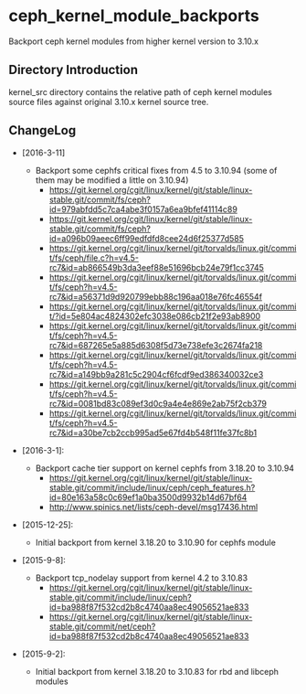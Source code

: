 # ceph_kernel_module_backports
Backport ceph kernel modules from higher kernel version to 3.10.x

Directory Introduction
----------------------

kernel_src directory contains the relative path of ceph kernel modules source files against original 3.10.x kernel source tree.

ChangeLog
---------

* [2016-3-11]
  * Backport some cephfs critical fixes from 4.5 to 3.10.94 (some of them may be modified a little on 3.10.94)
    * https://git.kernel.org/cgit/linux/kernel/git/stable/linux-stable.git/commit/fs/ceph?id=979abfdd5c7ca4abe3f0157a6ea9bfef41114c89
    * https://git.kernel.org/cgit/linux/kernel/git/stable/linux-stable.git/commit/fs/ceph?id=a096b09aeec6ff99edfdfd8cee24d6f25377d585
    * https://git.kernel.org/cgit/linux/kernel/git/torvalds/linux.git/commit/fs/ceph/file.c?h=v4.5-rc7&id=ab866549b3da3eef88e51696bcb24e79f1cc3745
    * https://git.kernel.org/cgit/linux/kernel/git/torvalds/linux.git/commit/fs/ceph?h=v4.5-rc7&id=a56371d9d920799ebb88c196aa018e76fc46554f
    * https://git.kernel.org/cgit/linux/kernel/git/torvalds/linux.git/commit/?id=5e804ac4824302efc3038e086cb21f2e93ab8900
    * https://git.kernel.org/cgit/linux/kernel/git/torvalds/linux.git/commit/fs/ceph?h=v4.5-rc7&id=687265e5a885d6308f5d73e738efe3c2674fa218
    * https://git.kernel.org/cgit/linux/kernel/git/torvalds/linux.git/commit/fs/ceph?h=v4.5-rc7&id=a149bb9a281c5c2904cf6fcdf9ed386340032ce3
    * https://git.kernel.org/cgit/linux/kernel/git/torvalds/linux.git/commit/fs/ceph?h=v4.5-rc7&id=0081bd83c089ef3d0c9a4e4e869e2ab75f2cb379
    * https://git.kernel.org/cgit/linux/kernel/git/torvalds/linux.git/commit/fs/ceph?h=v4.5-rc7&id=a30be7cb2ccb995ad5e67fd4b548f11fe37fc8b1

* [2016-3-1]:
  * Backport cache tier support on kernel cephfs from 3.18.20 to 3.10.94
    * https://git.kernel.org/cgit/linux/kernel/git/stable/linux-stable.git/commit/include/linux/ceph/ceph_features.h?id=80e163a58c0c69ef1a0ba3500d9932b14d67bf64
    * http://www.spinics.net/lists/ceph-devel/msg17436.html

* [2015-12-25]:
  * Initial backport from kernel 3.18.20 to 3.10.90 for cephfs module

* [2015-9-8]:
  * Backport tcp_nodelay support from kernel 4.2 to 3.10.83
    * https://git.kernel.org/cgit/linux/kernel/git/stable/linux-stable.git/commit/include/linux/ceph?id=ba988f87f532cd2b8c4740aa8ec49056521ae833
    * https://git.kernel.org/cgit/linux/kernel/git/stable/linux-stable.git/commit/net/ceph?id=ba988f87f532cd2b8c4740aa8ec49056521ae833

* [2015-9-2]:
  * Initial backport from kernel 3.18.20 to 3.10.83 for rbd and libceph modules
  
